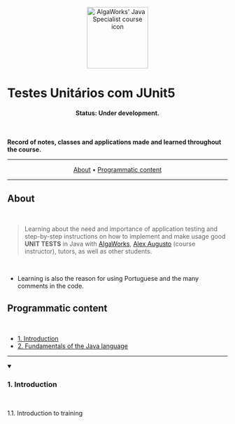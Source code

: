 <p align="center">
  <img src="./README-assets/Testes-Unitários_icon.png" width="140px" alt="AlgaWorks' Java Specialist course icon"/>
</p>

# Testes Unitários com JUnit5

<h4 align="center"> 
	 Status: Under development.
</h4>

<br/>

**Record of notes, classes and applications made and learned throughout the course.**

---

<p align="center">
  <a href="#about">About</a> •
  <a href="#programmatic-content">Programmatic content</a><!-- •
  <a href="#preview">Preview</a> •
  <a href="#tech-stack-and-tools">Tech Stack and tools</a> •
  <a href="#publication">Publication</a> •
  <a href="#author">Author</a>--> 
</p>

---

## About
<br/>

> Learning about the need and importance of application testing and step-by-step instructions on how to implement and make usage good **UNIT TESTS** in Java with [AlgaWorks](https://github.com/algaworks), [Alex Augusto](https://github.com/alexaugustobr) (course instructor), tutors, as well as other students.
<br/>

- Learning is also the reason for using Portuguese and the many comments in the code.

## Programmatic content
<br/>

- [1. Introduction](#1-introduction)
- [2. Fundamentals of the Java language](#2-fundamentals-of-the-java-language)

---

<details open>
<summary>

### 1. Introduction

</summary>
<br/>

1.1. Introduction to training
